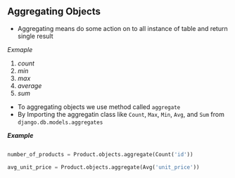 ## Aggregating Objects

- Aggregating means do some action on to all instance of table and return single result

_Exmaple_

1. _count_
2. _min_
3. _max_
4. _average_
5. _sum_

- To  aggregating objects we use method called `aggregate`
- By Importing the aggregatin class like `Count`, `Max`, `Min`, `Avg`, and `Sum` from `django.db.models.aggregates`


___Example___

```python

number_of_products = Product.objects.aggregate(Count('id'))

avg_unit_price = Product.objects.aggregate(Avg('unit_price'))
```
